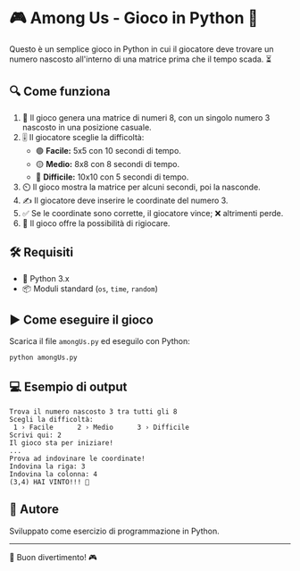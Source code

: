 # 🎮 Among Us - Gioco in Python 🚀

Questo è un semplice gioco in Python in cui il giocatore deve trovare un numero nascosto all'interno di una matrice prima che il tempo scada. ⏳

## 🔍 Come funziona

1. 🎲 Il gioco genera una matrice di numeri 8, con un singolo numero 3 nascosto in una posizione casuale.
2. 🎚️ Il giocatore sceglie la difficoltà:
    - 🟢 **Facile:** 5x5 con 10 secondi di tempo.
    - 🟡 **Medio:** 8x8 con 8 secondi di tempo.
    - 🔴 **Difficile:** 10x10 con 5 secondi di tempo.
3. ⏲️ Il gioco mostra la matrice per alcuni secondi, poi la nasconde.
4. ✍️ Il giocatore deve inserire le coordinate del numero 3.
5. ✅ Se le coordinate sono corrette, il giocatore vince; ❌ altrimenti perde.
6. 🔄 Il gioco offre la possibilità di rigiocare.

## 🛠️ Requisiti

- 🐍 Python 3.x
- 📦 Moduli standard (`os`, `time`, `random`)

## ▶️ Come eseguire il gioco

Scarica il file `amongUs.py` ed eseguilo con Python:

```sh
python amongUs.py
```

## 💻 Esempio di output

```
Trova il numero nascosto 3 tra tutti gli 8
Scegli la difficoltà:
 1 › Facile      2 › Medio      3 › Difficile
Scrivi qui: 2
Il gioco sta per iniziare!
...
Prova ad indovinare le coordinate!
Indovina la riga: 3
Indovina la colonna: 4
(3,4) HAI VINTO!!! 🎉
```

## 👤 Autore

Sviluppato come esercizio di programmazione in Python.

---
🎯 Buon divertimento! 🎮